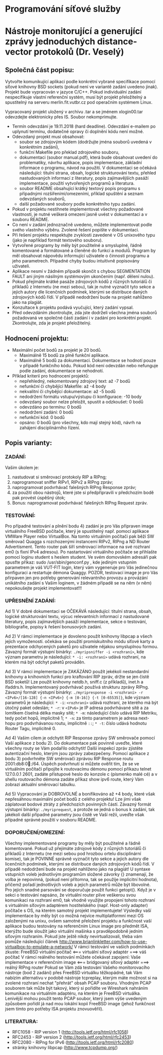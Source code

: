 # Programování síťové služby
# Nástroje monitorující a generující zprávy jednoduchých distance-vector protokolů (Dr. Veselý)

## Společná část popisu:
Vytvořte komunikující aplikaci podle konkrétní vybrané specifikace pomocí síťové knihovny BSD sockets (pokud není ve variantě zadání uvedeno jinak). Projekt bude vypracován v jazyce C/C++. Pokud individuální zadání nespecifikuje vlastní referenční systém, musí být projekt přeložitelný a spustitelný na serveru merlin.fit.vutbr.cz pod operačním systémem Linux.

Vypracovaný projekt uložený v archívu .tar a se jménem xlogin00.tar odevzdejte elektronicky přes IS. Soubor nekomprimujte.

- Termín odevzdání je 19.11.2018 (hard deadline). Odevzdání e-mailem po uplynutí termínu, dodatečné opravy či doplnění kódu není možné.
- Odevzdaný projekt musí obsahovat:
    - soubor se zdrojovým kódem (dodržujte jména souborů uvedená v konkrétním zadání),
    - funkční Makefile pro překlad zdrojového souboru,
    - dokumentaci (soubor manual.pdf), která bude obsahovat uvedení do problematiky, návrhu aplikace, popis implementace, základní informace o programu, návod na použití. V dokumentaci se očekává následující: titulní strana, obsah, logické strukturování textu, přehled nastudovaných informací z literatury, popis zajímavějších pasáží implementace, použití vytvořených programů a literatura.
    - soubor README obsahující krátký textový popis programu s případnými rozšířeními/omezeními, příklad spuštění a seznam odevzdaných souborů,
    - další požadované soubory podle konkrétního typu zadání. 
- Pokud v projektu nestihnete implementovat všechny požadované vlastnosti, je nutné veškerá omezení jasně uvést v dokumentaci a v souboru README.
- Co není v zadání jednoznačně uvedeno, můžete implementovat podle svého vlastního výběru. Zvolené řešení popište v dokumentaci.
- Při řešení projektu respektujte zvyklosti zavedené v OS unixového typu (jako je například formát textového souboru).
- Vytvořené programy by měly být použitelné a smysluplné, řádně komentované a formátované a členěné do funkcí a modulů. Program by měl obsahovat nápovědu informující uživatele o činnosti programu a jeho parametrech. Případné chyby budou intuitivně popisovány uživateli.
- Aplikace nesmí v žádném případě skončit s chybou SEGMENTATION FAULT ani jiným násilným systémovým ukončením (např. dělení nulou).
- Pokud přejímáte krátké pasáže zdrojových kódů z různých tutoriálů či příkladů z Internetu (ne mezi sebou), tak je nutné vyznačit tyto sekce a jejich autory dle licenčních podmínek, kterými se distribuce daných zdrojových kódů řídí. V případě nedodržení bude na projekt nahlíženo jako na plagiát.
- Konzultace k projektu podává vyučující, který zadání vypsal.
- Před odevzdáním zkontrolujte, zda jste dodrželi všechna jména souborů požadovaná ve společné části zadání i v zadání pro konkrétní projekt. Zkontrolujte, zda je projekt přeložitelný.

## Hodnocení projektu:
- Maximální počet bodů za projekt je 20 bodů.
    - Maximálně 15 bodů za plně funkční aplikace.
    - Maximálně 5 bodů za dokumentaci. Dokumentace se hodnotí pouze v případě funkčního kódu. Pokud kód není odevzdán nebo nefunguje podle zadání, dokumentace se nehodnotí.
- Příklad kriterií pro hodnocení projektů:
    - nepřehledný, nekomentovaný zdrojový text: až -7 bodů
    - nefunkční či chybějící Makefile: až -4 body
    - nekvalitní či chybějící dokumentace: až -5 bodů
    - nedodržení formátu vstupu/výstupu či konfigurace: -10 body
    - odevzdaný soubor nelze přeložit, spustit a odzkoušet: 0 bodů
    - odevzdáno po termínu: 0 bodů
    - nedodržení zadání: 0 bodů
    - nefunkční kód: 0 bodů
    - opsáno: 0 bodů (pro všechny, kdo mají stejný kód), návrh na zahájení disciplinárního řízení.

## Popis varianty:
### ZADÁNÍ:
Vašim úkolem je:
1) nastudovat si směrovací protokoly RIP a RIPng;
2) naprogramovat sniffer RIPv1, RIPv2 a RIPng zpráv;
3) naprogramovat podvrhávač falešných RIPng Response zpráv;
4) za použití obou nástrojů, které jste si předpřipravili v předchozím bodě pak provést úspěšný útok;
5) Bonus: naprogramovat podvrhávač falešných RIPng Request zpráv.

### TESTOVÁNÍ:
Pro případné testování a plnění bodu 4) zadání je pro Vás připraven image virtuálního FreeBSD počítače, který je spustitelný např. pomocí aplikace VMWare Player nebo VirtualBox. Na tomto virtuálním počítači pak běží SW směrovač Quagga s rozchozenými instancemi RIPv2, RIPng a ND Router Advertisment. Tento router pak šíří směrovací informace na své rozhraní em0 (s fixní IPv4 adresou).
Po nastartování virtuálního počítače se přihlašte pomocí loginu student s heslem student. Ve svém domovském adresáři pak spusťte příkaz:
sudo /usr/sbin/genconf.py <xlogin00>, kde jediným vstupním parametrem je váš VUT-FIT login, který vám vygeneruje pro Vás jedinečnou konfiguraci a restartuje démona Quaggy. POZOR, testovací image je pro Vás přirpaven jen pro potřeby generování relevantního provozu a provázání unikátního zadání s Vašim loginem, v žádném případě se na něm (v něm) nepokoušejte projekt implementovat!!!
 
### UPŘESNĚNÍ ZADÁNÍ:

Ad 1)
V dobré dokumentaci se OČEKÁVÁ následující: titulní strana, obsah, logické strukturování textu, výcuc relevantních informací z nastudované literatury, popis zajímavějších pasáží implementace, sekce o testování, bibliografie, popisy k řešení bonusových zadání.

Ad 2)
V rámci implementace je dovoleno použít knihovny libpcap a všech jejich vymožeností. očekáva se použití promiskuitního módu síťové karty a prezentace odchycených paketů pro uživatele nějakou smysluplnou formou.
Závazný formát výstupní binárky:
`./myripsniffer -i <rozhraní>`, kde význam parametru je následující:
`* -i: <rozhraní>` udává rozhraní, na kterém má být odchyt paketů prováděn.

Ad 3)
V rámci implementace je ZAKÁZÁNO použít jekékoli nestandardní knihovny a knihovních funkcí pro kraftování RIP zpráv, držte se jen čistě BSD soketů! Lze použít knihovny netdb.h, sniff.c (z příkladů), inet.h a ifaddrs.h. Implementovaný podvrhávač používá strukturu zprávy RIPng.
Závazný formát výstupní binárky:
`./myripresponse -i <rozhraní> -r <IPv6>/[16-128] {-n <IPv6>} {-m [0-16]} {-t [0-65535]}`, kde význam parametrů je následující: 
`* -i`: `<rozhraní>` udává rozhraní, ze kterého má být útočný paket odeslán;
`* -r`: v `<IPv6>` je IP adresa podvrhávané sítě a za lomítkem číselná délka masky sítě;
`* -m`: následující číslo udává RIP Metriku, tedy počet hopů, implicitně 1;
`* -n`: <IPv6> za tímto parametrem je adresa next-hopu pro podvrhávanou routu, implicitně `::`;
`* -t`: číslo udává hodnotu Router Tagu, implicitně 0.

Ad 4)
Vašim cílem je odchytit RIP Response zprávy SW směrovače pomocí Vaší aplikace z bodu 2). Do dokumentace pak povinně uveďte, které všechny routy se Vám podařilo odchytit! Další inspekcí zpráv zjistěte autentizační heslo, kterým jsou zprávy zabezpečeny. Pomocí aplikace z bodu 3) podvrhněte SW směrovači zprávou RIP Response routu 2001:db8:0:abcd::/64. Úspěch podvrhnutí si můžete ověřit tím, že se ve virtuálním počítači připojíte k routovacímu démonu pomocí příkazu telnet 127.0.0.1 2601, zadáte přístupové heslo do konzole c (písmenko malé cé) a v shellu routovacího démona zadáte příkaz show ipv6 route, který Vám zobrazí aktuální směrovací tabulku.  

Ad 5)
Vypracování je DOBROVOLNÉ a bonifikováno až +4 body, které však nepřesáhnou maximální počet bodů z celého projektu! Lze jimi však záplatovat bodové ztráty z předchozích povinných částí.
Závazný formát výstupní binárky:
`./myriprequest`, a protože se jedná o bonus k zadání, tak jakékoli další případné parametry jsou čistě ve Vaší režii, uveďte však případné správné použití v souboru README.

### DOPORUČENÍ/OMEZENÍ:
Všechny implementované programy by měly být použitelné a řádně komentované. Pokud už přejímáte zdrojové kódy z různých tutoriálů či příkladů z Internetu (ne mezi sebou pod hrozbou ortelu disciplinární komise), tak je POVINNÉ správně vyznačit tyto sekce a jejich autory dle licenčních podmínek, kterými se distribuce daných zdrojových kódů řídí. V případě nedodržení bude na projekt nahlíženo jako na plagiát!
U syntaxe vstupních voleb jednotlivým programům složené závorky {} znamenají, že volba je nepovinná, (pokud není přítomna, tak se použíje implicitní hodnota), přičemž pořadí jednotlivých voleb a jejich parametrů může být libovolné. Pro jejich snadné parsování se doporučuje použít funkci getopt().
Když je v sekci o testování napsáno, že virtuální router plive veškerou svou komunikaci na rozhraní em0, tak vhodně využijte propojení tohoto rozhraní s virtuálním síťovým adaptérem hostitelského (např. Host-only adapter) počítače s OS, na kterém samotný projekt implementujete!
Výsledky vaší implementace by měly být co možná nejvíce multiplatformní mezi OS založenými na unixu, ovšem samotné přeložení projektu a funkčnost vaší aplikace budou testovány na referenčním Linux image pro předmět ISA, kterýžto bude sloužit jako virtuální mašinka s pravděpodobně jedním síťovým rozhraním.
Pokud jste ještě nikdy nevirtualizovali, třeba vám pomůže následující článek http://www.brianlinkletter.com/how-to-use-virtualbox-to-emulate-a-network/
V rámci testování ve vašich podmínkách zkuste:
FreeBSD virtuální počítač <=== virtuální síťový adaptér ===> váš počítač
V rámci reálného testování můžete očekávat zapojení:
Vaše implementace v referenčním image <=== bridgovaný síťový adaptér ===> reálný RIPng router
Pokud se Vám zdá testování Vašeho monitorovacího nástroje (bod 2 zadání) přes FreeBSD virtuálku těžkopádné, tak Vám nabízím alternativu v podobě nástroje tcpreplay, kterým máte možnost si na zvolené rozhraní nechat "přehrát" obsah PCAP souboru. Vhodným PCAP souborem tak může být takový, který si pořídíte ve Wireshark nahráním komunikace na virtuálním adaptéru, na kterém je FreeBSD virtuálka. Lenivější mohou použít tento PCAP soubor, který jsem výše uvedeným způsobem pořídil já nad mou lokální kopií FreeBSD image (jehož funkčnost jsem tímto pro potřeby ISA projektu znovuověřil).

### LITERATURA:
* RFC1058 - RIP version 1 (http://tools.ietf.org/html/rfc1058)
* RFC2453 - RIP version 2 (http://tools.ietf.org/html/rfc2453)
* RFC2080 - RIPng for IPv6 (http://tools.ietf.org/html/rfc2080)
* stránky knihovny libpcap (http://www.tcpdump.org/)
